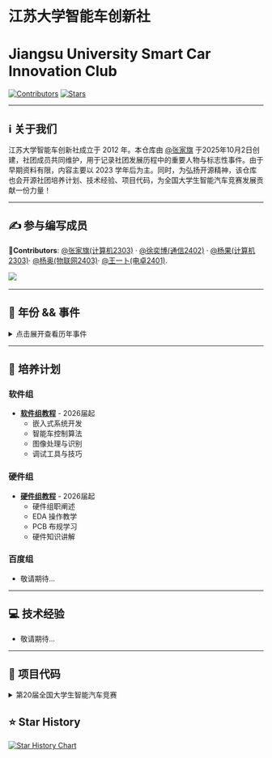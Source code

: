 # 江苏大学智能车创新社
# Jiangsu University Smart Car Innovation Club

[![Contributors](https://img.shields.io/github/contributors/JiaqiZhang-Sengoku/UJS-Smart-Car-Innovation-Club)](https://github.com/JiaqiZhang-Sengoku/UJS-Smart-Car-Innovation-Club/graphs/contributors) [![Stars](https://img.shields.io/github/stars/JiaqiZhang-Sengoku/UJS-Smart-Car-Innovation-Club)](https://github.com/JiaqiZhang-Sengoku/UJS-Smart-Car-Innovation-Club/stargazers)

</div>

---

## ℹ️ 关于我们

江苏大学智能车创新社成立于 2012 年。本仓库由 [@张家旗](https://github.com/Sengokuuuu) 于2025年10月2日创建，社团成员共同维护，用于记录社团发展历程中的重要人物与标志性事件。由于早期资料有限，内容主要以 2023 学年后为主。同时，为弘扬开源精神，该仓库也会开源社团培养计划、技术经验、项目代码，为全国大学生智能汽车竞赛发展贡献一份力量！

---

## ✍️ 参与编写成员

**🦉Contributors**: [@张家旗(计算机2303)](https://github.com/Sengokuuuu) · [@徐奕博(通信2402)](https://github.com/XCMB-haochi) · [@杨果(计算机2303)](https://github.com/Rcheeseburger)· [@杨奥(物联网2403)](https://github.com/evil0knight)· [@王一卜(电卓2401)](https://github.com/dhawu172).

<a href="https://github.com/JiaqiZhang-Sengoku/UJS-Smart-Car-Innovation-Club/graphs/contributors">
  <img src="https://contributors-img.web.app/image?repo=JiaqiZhang-Sengoku/UJS-Smart-Car-Innovation-Club" />
</a>

---

## 📅 年份 && 事件

<details>
<summary>点击展开查看历年事件</summary>

### 2012学年
### 2012年××月××日
🎉🎊**江苏大学智能车创新社成立!!!** 🎊🎉

### 2013学年

### 2014学年

### 2015学年

### 2016学年

### 2017学年

### 2018学年

### 2019学年

### 2020学年

### 2021学年

### 2022学年

### 2023学年

#### 👥 主要成员

|&emsp;&emsp;&emsp;&emsp; **社长** &emsp;&emsp;&emsp;&emsp; |&emsp;&emsp;&emsp;&emsp; **团支书** &emsp;&emsp;&emsp;&emsp;|
|:------:|:------:|
| **随一鹏** | **周旭** | 

### 2024学年

#### 👥 主要成员

|&emsp;&emsp;&emsp;&emsp; **社长** &emsp;&emsp;&emsp;&emsp; |&emsp;&emsp;&emsp;&emsp; **副社长** &emsp;&emsp;&emsp;&emsp; |&emsp;&emsp;&emsp;&emsp; **团支书** &emsp;&emsp;&emsp;&emsp;|
|:------:|:------:|:------:|
| **张家旗** | **随一鹏** | **杨果** | 

#### 📸 事件记录

##### 2025年07月26日 智能车省赛
![](https://github.com/JiaqiZhang-Sengoku/UJS-Smart-Car-Innovation-Club/blob/main/Figures/2024/20250726_0.jpg)
![](https://github.com/JiaqiZhang-Sengoku/UJS-Smart-Car-Innovation-Club/blob/main/Figures/2024/20250726_1.jpg)
![拍摄于2025年07月26日；地点:南京信息工程大学](https://github.com/JiaqiZhang-Sengoku/UJS-Smart-Car-Innovation-Club/blob/main/Figures/2024/20250726_2.jpg)
拍摄于2025年07月26日；地点 : 南京信息工程大学

### 2025学年
#### 👥 主要成员

|&emsp;&emsp;&emsp; **社长** &emsp;&emsp;&emsp;|&emsp;&emsp;&emsp; **副社长** &emsp;&emsp;&emsp;|&emsp;&emsp;&emsp; **团支书** &emsp;&emsp;&emsp;|&emsp;&emsp;&emsp; **软件组组长** &emsp;&emsp;&emsp;|
|:------:|:------:|:------:|:------:|
| **王浩民** | **卢帅** | **王一卜** | **徐奕博** |

</details>

---

## 🎯 培养计划

### 软件组
- [**软件组教程**](./docs/tutorials/software/) - 2026届起
  - 嵌入式系统开发
  - 智能车控制算法
  - 图像处理与识别
  - 调试工具与技巧

### 硬件组
- [**硬件组教程**](https://github.com/dhawu172/smart-car/blob/master/%E7%A1%AC%E4%BB%B6%E5%9F%B9%E8%AE%AD.pdf) - 2026届起
  - 硬件组职阐述
  - EDA 操作教学
  - PCB 布规学习
  - 硬件知识讲解

### 百度组
- 敬请期待...

---

## 💻 技术经验

- 敬请期待...

---

## 📂 项目代码

<details>
<summary>第20届全国大学生智能汽车竞赛</summary>

<details>
<summary>智能视觉组</summary>

**组员**：[@徐奕博](https://github.com/XCMB-haochi)（通信2402，软件）· 王浩民（电信2403，软件）· 严俊涵（测控2502，硬件）

- [**分类训练项目**](https://github.com/XCMB-haochi/Classify_Train_Proj_RELEASE) - 图像分类训练相关代码
- [**智能车主控代码**](https://github.com/XCMB-haochi/SmartCar20TH_SV_RELEASE) - 智能车控制系统代码

</details>

<details>
<summary>平衡轮腿组</summary>

**组员**：[@王一卜](https://github.com/dhawu172)(电卓2401，硬件) · [@杨奥](https://github.com/evil0knight)(物联网2403，软件) · 邹文(机械2305, 软件)

- [**JSU_Infin0**](https://github.com/evil0knight/JSU_Infin0.git) - 省2代码备份,包含前期寒假备赛日记,本人智寡才轻,其中滋味,需后人自我体会
- [**轮腿硬件PCB**](https://github.com/dhawu172/smart-car.git)- 20届轮腿硬件pcb文件
</details>

</details>

## ⭐️ Star History

[![Star History Chart](https://api.star-history.com/svg?repos=JiaqiZhang-Sengoku/UJS-Smart-Car-Innovation-Club&type=Date&t=1)](https://star-history.com/#JiaqiZhang-Sengoku/UJS-Smart-Car-Innovation-Club&Date)
